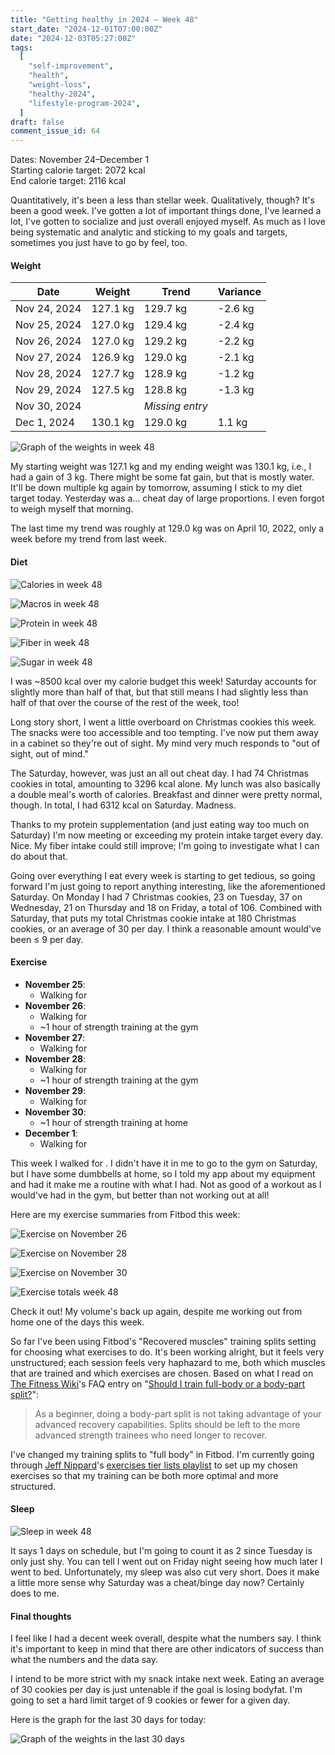 ```yaml
---
title: "Getting healthy in 2024 — Week 48"
start_date: "2024-12-01T07:00:00Z"
date: "2024-12-03T05:27:00Z"
tags:
  [
    "self-improvement",
    "health",
    "weight-loss",
    "healthy-2024",
    "lifestyle-program-2024",
  ]
draft: false
comment_issue_id: 64
---
```


Dates: November 24–December 1  
Starting calorie target: <Measurement>2072 kcal</Measurement>  
End calorie target: <Measurement>2116 kcal</Measurement>

Quantitatively, it's been a less than stellar week. Qualitatively, though? It's been a good week. I've gotten a lot of important things done, I've learned a lot, I've gotten to socialize and just overall enjoyed myself. As much as I love being systematic and analytic and sticking to my goals and targets, sometimes you just have to go by feel, too.

#### Weight

| Date         | Weight   | Trend           | Variance |
| ------------ | -------- | --------------- | -------- |
| Nov 24, 2024 | 127.1 kg | 129.7 kg        | -2.6 kg  |
| Nov 25, 2024 | 127.0 kg | 129.4 kg        | -2.4 kg  |
| Nov 26, 2024 | 127.0 kg | 129.2 kg        | -2.2 kg  |
| Nov 27, 2024 | 126.9 kg | 129.0 kg        | -2.1 kg  |
| Nov 28, 2024 | 127.7 kg | 128.9 kg        | -1.2 kg  |
| Nov 29, 2024 | 127.5 kg | 128.8 kg        | -1.3 kg  |
| Nov 30, 2024 |          | _Missing entry_ |          |
| Dec 1, 2024  | 130.1 kg | 129.0 kg        | 1.1 kg   |

![Graph of the weights in week 48](weight.png "Graph of the weights in week 48")

My starting weight was <Measurement>127.1 kg</Measurement> and my ending weight was <Measurement>130.1 kg</Measurement>, i.e., I had a gain of <Measurement>3 kg</Measurement>. There might be some fat gain, but that is mostly water. It'll be down multiple kg again by tomorrow, assuming I stick to my diet target today. Yesterday was a... cheat day of large proportions. I even forgot to weigh myself that morning.

The last time my trend was roughly at <Measurement>129.0 kg</Measurement> was on April 10, 2022, only a week before my trend from last week.

#### Diet

![Calories in week 48](diet_calories.png "Calories in week 48")

![Macros in week 48](diet_macros.png "Macros in week 48")

![Protein in week 48](diet_protein.png "Protein in week 48")

![Fiber in week 48](diet_fiber.png "Fiber in week 48")

![Sugar in week 48](diet_sugar.png "Sugar in week 48")

I was ~<Measurement>8500 kcal</Measurement> over my calorie budget this week! Saturday accounts for slightly more than half of that, but that still means I had slightly less than half of that over the course of the rest of the week, too!

Long story short, I went a little overboard on Christmas cookies this week. The snacks were too accessible and too tempting. I've now put them away in a cabinet so they're out of sight. My mind very much responds to "out of sight, out of mind."

The Saturday, however, was just an all out cheat day. I had 74 Christmas cookies in total, amounting to <Measurement>3296 kcal</Measurement> alone. My lunch was also basically a double meal's worth of calories. Breakfast and dinner were pretty normal, though. In total, I had <Measurement>6312 kcal</Measurement> on Saturday. Madness.

Thanks to my protein supplementation (and just eating way too much on Saturday) I'm now meeting or exceeding my protein intake target every day. Nice. My fiber intake could still improve; I'm going to investigate what I can do about that.

Going over everything I eat every week is starting to get tedious, so going forward I'm just going to report anything interesting, like the aforementioned Saturday. On Monday I had 7 Christmas cookies, 23 on Tuesday, 37 on Wednesday, 21 on Thursday and 18 on Friday, a total of 106. Combined with Saturday, that puts my total Christmas cookie intake at 180 Christmas cookies, or an average of 30 per day. I think a reasonable amount would've been ≤ 9 per day.

#### Exercise

- **November 25**:
  - Walking for <Walk hours={1} minutes={31} distance={2.3} />
- **November 26**:
  - Walking for <Walk minutes={45} distance={3.3} />
  - ~1 hour of strength training at the gym
- **November 27**:
  - Walking for <Walk minutes={57} distance={3.9} />
- **November 28**:
  - Walking for <Walk minutes={32} distance={1.6} />
  - ~1 hour of strength training at the gym
- **November 29**:
  - Walking for <Walk hours={1} minutes={58} distance={2.8} />
- **November 30**:
  - ~1 hour of strength training at home
- **December 1**:
  - Walking for <Walk hours={1} minutes={23} distance={7.5} />

This week I walked for <Walk hours={3} minutes={31+45+57+32+58+23} distance={2.3+3.3+3.9+1.6+2.8+7.5} />. I didn't have it in me to go to the gym on Saturday, but I have some dumbbells at home, so I told my app about my equipment and had it make me a routine with what I had. Not as good of a workout as I would've had in the gym, but better than not working out at all!

Here are my exercise summaries from Fitbod this week:

![Exercise on November 26](exercise-26.jpg "Exercise on November 26")

![Exercise on November 28](exercise-28.jpg "Exercise on November 28")

![Exercise on November 30](exercise-30.jpg "Exercise on November 30")

![Exercise totals week 48](exercise-report.jpg "Exercise totals week 48")

Check it out! My volume's back up again, despite me working out from home one of the days this week.

So far I've been using Fitbod's "Recovered muscles" training splits setting for choosing what exercises to do. It's been working alright, but it feels very unstructured; each session feels very haphazard to me, both which muscles that are trained and which exercises are chosen. Based on what I read on [The Fitness Wiki](https://thefitness.wiki/)'s FAQ entry on "[Should I train full-body or a body-part split?](https://thefitness.wiki/faq/should-i-train-full-body-or-a-body-part-split/)":

> As a beginner, doing a body-part split is not taking advantage of your advanced recovery capabilities. Splits should be left to the more advanced strength trainees who need longer to recover.

I've changed my training splits to "full body" in Fitbod. I'm currently going through [Jeff Nippard](https://www.youtube.com/@JeffNippard)'s [exercises tier lists playlist](https://www.youtube.com/playlist?list=PLp4G6oBUcv8w8ujRtP5BtvJe8PXBwiTdl) to set up my chosen exercises so that my training can be both more optimal and more structured.

#### Sleep

![Sleep in week 48](sleep.png "Sleep in week 48")

It says 1 days on schedule, but I'm going to count it as 2 since Tuesday is only just shy. You can tell I went out on Friday night seeing how much later I went to bed. Unfortunately, my sleep was also cut very short. Does it make a little more sense why Saturday was a cheat/binge day now? Certainly does to me.

#### Final thoughts

I feel like I had a decent week overall, despite what the numbers say. I think it's important to keep in mind that there are other indicators of success than what the numbers and the data say.

I intend to be more strict with my snack intake next week. Eating an average of 30 cookies per day is just untenable if the goal is losing bodyfat. I'm going to set a hard limit target of 9 cookies or fewer for a given day.

Here is the graph for the last 30 days for today:

![Graph of the weights in the last 30 days](weight30.png "Graph of the weights in the last 30 days")
